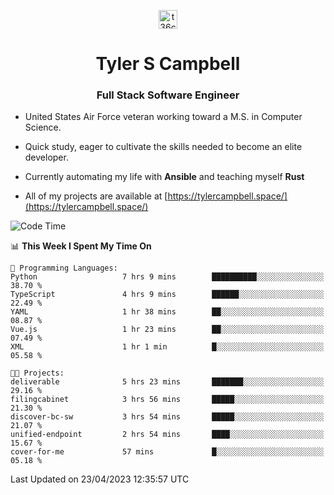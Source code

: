 <p align="center">
<a href="https://www.linkedin.com/in/t36campbell" target="blank"><img align="center" src="https://ik.imagekit.io/t36campbell/Portfolio/linkedin.png.original_m8bbGgPh6.png" alt="t36campbell" height="30" width="30" /></a>
</p>
<h1 align="center">Tyler S Campbell</h1>
<h3 align="center">Full Stack Software Engineer</h3>

* United States Air Force veteran working toward a M.S. in Computer Science.

* Quick study, eager to cultivate the skills needed to become an elite developer.

* Currently automating my life with **Ansible** and teaching myself **Rust**

* All of my projects are available at [https://tylercampbell.space/](https://tylercampbell.space/)

<!--START_SECTION:waka-->
![Code Time](http://img.shields.io/badge/Code%20Time-2%2C414%20hrs%2023%20mins-blue)

📊 **This Week I Spent My Time On** 

```text
💬 Programming Languages: 
Python                   7 hrs 9 mins        ██████████░░░░░░░░░░░░░░░   38.70 % 
TypeScript               4 hrs 9 mins        ██████░░░░░░░░░░░░░░░░░░░   22.49 % 
YAML                     1 hr 38 mins        ██░░░░░░░░░░░░░░░░░░░░░░░   08.87 % 
Vue.js                   1 hr 23 mins        ██░░░░░░░░░░░░░░░░░░░░░░░   07.49 % 
XML                      1 hr 1 min          █░░░░░░░░░░░░░░░░░░░░░░░░   05.58 % 

🐱‍💻 Projects: 
deliverable              5 hrs 23 mins       ███████░░░░░░░░░░░░░░░░░░   29.16 % 
filingcabinet            3 hrs 56 mins       █████░░░░░░░░░░░░░░░░░░░░   21.30 % 
discover-bc-sw           3 hrs 54 mins       █████░░░░░░░░░░░░░░░░░░░░   21.07 % 
unified-endpoint         2 hrs 54 mins       ████░░░░░░░░░░░░░░░░░░░░░   15.67 % 
cover-for-me             57 mins             █░░░░░░░░░░░░░░░░░░░░░░░░   05.18 % 
```


 Last Updated on 23/04/2023 12:35:57 UTC
<!--END_SECTION:waka-->
